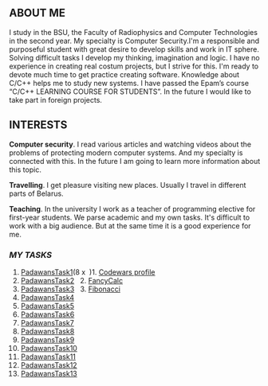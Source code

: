 
## ABOUT ME

  I study in the BSU, the Faculty of Radiophysics and Computer Technologies in the second year. My specialty is Computer Security.I'm a responsible and purposeful student with great desire to develop skills and work in IT sphere. Solving difficult tasks I develop my thinking, imagination and logic. I have no experience in creating real costum projects, but I strive for this. I'm ready to devote much time to get practice creating software. Knowledge about C/C++ helps me to study new systems. I have passed the Epam’s course “C/C++ LEARNING COURSE FOR STUDENTS”. In the future I would like to take part in foreign projects.

## INTERESTS

**Computer security**. I read various articles and watching videos about the problems of protecting modern computer systems. And my specialty is connected with this. In the future I am going to learn more information about this topic. 

**Travelling**. I get pleasure visiting new places. Usually I travel in different parts of Belarus. 

**Teaching**. In the university I work as a teacher of programming elective for first-year students. We parse academic and my own tasks. It's difficult to work with a big audience. But at the same time it is a good experience for me. 

### *MY TASKS*


1. [PadawansTask1](https://github.com/AliaksandrKratovich/PadawansTask1)(8 x &nbsp;)1. [Codewars profile](https://www.codewars.com/users/AliaksandrKratovich)
2. [PadawansTask2](https://github.com/AliaksandrKratovich/PadawansTask2)&nbsp;&nbsp;&nbsp;2. [FancyCalc](https://github.com/AliaksandrKratovich/FancyCalc)
3. [PadawansTask3](https://github.com/AliaksandrKratovich/PadawansTask3)&nbsp;&nbsp;&nbsp;3. [Fibonacci](https://github.com/AliaksandrKratovich/Fibonacci)
4. [PadawansTask4](https://github.com/AliaksandrKratovich/PadawansTask4)
5. [PadawansTask5](https://github.com/AliaksandrKratovich/PadawansTask5)
6. [PadawansTask6](https://github.com/AliaksandrKratovich/PadawansTask6)
7. [PadawansTask7](https://github.com/AliaksandrKratovich/PadawansTask7)
8. [PadawansTask8](https://github.com/AliaksandrKratovich/PadawansTask8)
9. [PadawansTask9](https://github.com/AliaksandrKratovich/PadawansTask9)
10. [PadawansTask10](https://github.com/AliaksandrKratovich/PadawansTask10)
11. [PadawansTask11](https://github.com/AliaksandrKratovich/PadawansTask11)
12. [PadawansTask12](https://github.com/AliaksandrKratovich/PadawansTask12)
13. [PadawansTask13](https://github.com/AliaksandrKratovich/PadawansTask13)
